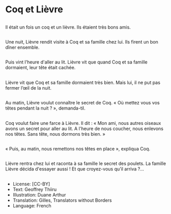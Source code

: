 # Coq et Lièvre

##
Il était un fois un coq et un
lièvre.
Ils étaient très bons amis.

##
Une nuit, Lièvre rendit visite à
Coq et sa famille chez lui.
Ils firent un bon dîner
ensemble.

##
Puis vint l'heure d'aller au lit.
Lièvre vit que quand Coq et sa
famille dormaient, leur tête
était cachée.

##
Lièvre vit que Coq et sa famille
dormaient très bien.
Mais lui, il ne put pas fermer
l’œil de la nuit.

##
Au matin, Lièvre voulut
connaître le secret de Coq.
« Où mettez vous vos têtes
pendant la nuit ? », demanda-til.

##
Coq voulut faire une farce à
Lièvre.
Il dit : « Mon ami, nous autres
oiseaux avons un secret pour
aller au lit. A l'heure de nous
coucher, nous enlevons nos
têtes. Sans tête, nous dormons
très bien. »

##
« Puis, au matin, nous
remettons nos têtes en place »,
expliqua Coq.

##
Lièvre rentra chez lui et raconta
à sa famille le secret des
poulets.
La famille Lièvre décida
d'essayer aussi !
Et que croyez-vous qu’il arriva
?...

##
* License: [CC-BY]
* Text: Geoffrey Thiiru
* Illustration: Duane Arthur
* Translation: Gilles, Translators without Borders
* Language: French
